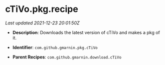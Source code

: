 # cTiVo.pkg.recipe

_Last updated 2021-12-23 20:01:50Z_

- **Description**: Downloads the latest version of cTiVo and makes a pkg of it.

- **Identifier**: `com.github.gmarnin.pkg.cTiVo`

- **Parent Recipes**: `com.github.gmarnin.download.cTiVo`
